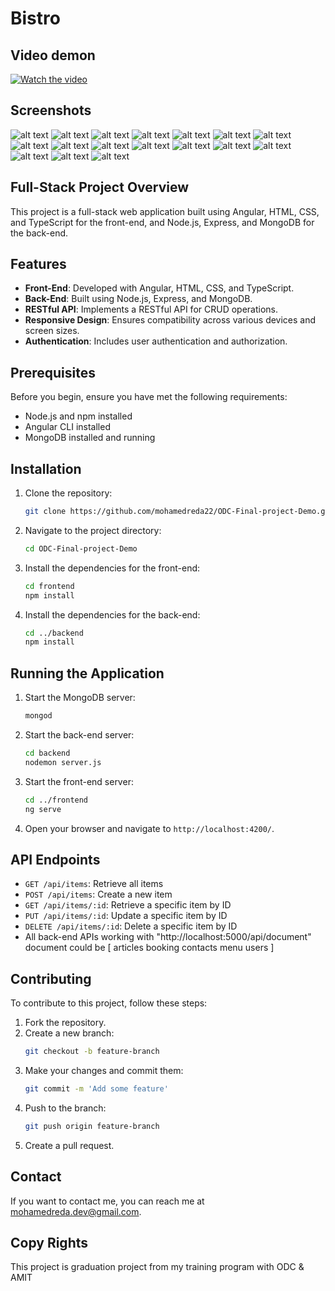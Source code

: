 # Bistro 
## Video demon

[![Watch the video](<Screenshot 2024-10-01 153013.png>)](https://www.youtube.com/watch?v=Q6_2X1J8Z1A)

## Screenshots 

![alt text](<Screenshot 2024-10-01 153013.png>) ![alt text](<Screenshot 2024-10-01 153003.png>) ![alt text](<Screenshot 2024-10-01 152959.png>) ![alt text](<Screenshot 2024-10-01 152955.png>) ![alt text](<Screenshot 2024-10-01 152950.png>) ![alt text](<Screenshot 2024-10-01 152946.png>) ![alt text](<Screenshot 2024-10-01 152938.png>) ![alt text](<Screenshot 2024-10-01 152923.png>) ![alt text](<Screenshot 2024-10-01 152916.png>) ![alt text](<Screenshot 2024-10-01 152910.png>) ![alt text](<Screenshot 2024-10-01 152905.png>) ![alt text](<Screenshot 2024-10-01 152844.png>) ![alt text](<Screenshot 2024-10-01 152840.png>) ![alt text](<Screenshot 2024-10-01 152834.png>) ![alt text](<Screenshot 2024-10-01 152823.png>) ![alt text](<Screenshot 2024-10-01 152819.png>) ![alt text](<Screenshot 2024-10-01 152815.png>)

## Full-Stack Project Overview

This project is a full-stack web application built using Angular, HTML, CSS, and TypeScript for the front-end, and Node.js, Express, and MongoDB for the back-end.

## Features

- **Front-End**: Developed with Angular, HTML, CSS, and TypeScript.
- **Back-End**: Built using Node.js, Express, and MongoDB.
- **RESTful API**: Implements a RESTful API for CRUD operations.
- **Responsive Design**: Ensures compatibility across various devices and screen sizes.
- **Authentication**: Includes user authentication and authorization.

## Prerequisites

Before you begin, ensure you have met the following requirements:
- Node.js and npm installed
- Angular CLI installed
- MongoDB installed and running

## Installation

1. Clone the repository:
    ```bash
    git clone https://github.com/mohamedreda22/ODC-Final-project-Demo.git
    ```
2. Navigate to the project directory:
    ```bash
    cd ODC-Final-project-Demo
    ```
3. Install the dependencies for the front-end:
    ```bash
    cd frontend
    npm install
    ```
4. Install the dependencies for the back-end:
    ```bash
    cd ../backend
    npm install
    ```

## Running the Application

1. Start the MongoDB server:
    ```bash
    mongod
    ```
2. Start the back-end server:
    ```bash
    cd backend
    nodemon server.js
    ```
3. Start the front-end server:
    ```bash
    cd ../frontend
    ng serve
    ```
4. Open your browser and navigate to `http://localhost:4200/`.

## API Endpoints

- `GET /api/items`: Retrieve all items
- `POST /api/items`: Create a new item
- `GET /api/items/:id`: Retrieve a specific item by ID
- `PUT /api/items/:id`: Update a specific item by ID
- `DELETE /api/items/:id`: Delete a specific item by ID
- All back-end APIs working with "http://localhost:5000/api/document"
document could be [
                    articles
                    booking
                    contacts
                    menu
                    users
                    ]

## Contributing

To contribute to this project, follow these steps:

1. Fork the repository.
2. Create a new branch:
    ```bash
    git checkout -b feature-branch
    ```
3. Make your changes and commit them:
    ```bash
    git commit -m 'Add some feature'
    ```
4. Push to the branch:
    ```bash
    git push origin feature-branch
    ```
5. Create a pull request.

## Contact

If you want to contact me, you can reach me at [mohamedreda.dev@gmail.com](mailto:mohamedreda.dev@gmail.com).

## Copy Rights

This project is graduation project from my training program with ODC & AMIT